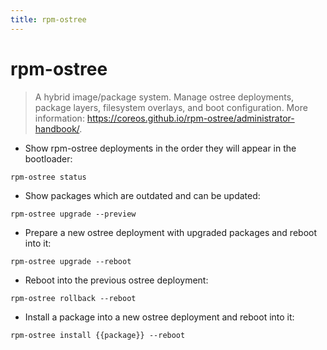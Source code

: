 ```yaml
---
title: rpm-ostree
---
```

# rpm-ostree

> A hybrid image/package system.
> Manage ostree deployments, package layers, filesystem overlays, and boot configuration.
> More information: <https://coreos.github.io/rpm-ostree/administrator-handbook/>.

- Show rpm-ostree deployments in the order they will appear in the bootloader:

`rpm-ostree status`

- Show packages which are outdated and can be updated:

`rpm-ostree upgrade --preview`

- Prepare a new ostree deployment with upgraded packages and reboot into it:

`rpm-ostree upgrade --reboot`

- Reboot into the previous ostree deployment:

`rpm-ostree rollback --reboot`

- Install a package into a new ostree deployment and reboot into it:

`rpm-ostree install {{package}} --reboot`
